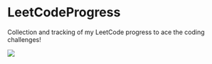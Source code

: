 # LeetCodeProgress
Collection and tracking of my LeetCode progress to ace the coding challenges!



![](https://leetcard.jacoblin.cool/aliuCS?theme=light,unicorn)
